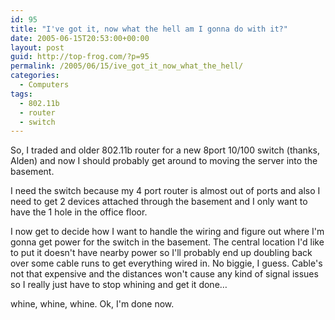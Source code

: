 ```yaml
---
id: 95
title: "I've got it, now what the hell am I gonna do with it?"
date: 2005-06-15T20:53:00+00:00
layout: post
guid: http://top-frog.com/?p=95
permalink: /2005/06/15/ive_got_it_now_what_the_hell/
categories:
  - Computers
tags:
  - 802.11b
  - router
  - switch
---
```

So, I traded and older 802.11b router for a new 8port 10/100 switch (thanks, Alden) and now I should probably get around to moving the server into the basement.

I need the switch because my 4 port router is almost out of ports and also I need to get 2 devices attached through the basement and I only want to have the 1 hole in the office floor.

I now get to decide how I want to handle the wiring and figure out where I'm gonna get power for the switch in the basement. The central location I'd like to put it doesn't have nearby power so I'll probably end up doubling back over some cable runs to get everything wired in. No biggie, I guess. Cable's not that expensive and the distances won't cause any kind of signal issues so I really just have to stop whining and get it done…

whine, whine, whine. Ok, I'm done now.
